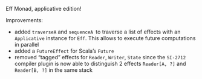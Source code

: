 Eff Monad, applicative edition!

Improvements:

 * added `traverseA` and `sequenceA `to traverse a list of effects with an `Applicative` instance for `Eff`. This allows to execute future computations in parallel
 * added a `FutureEffect` for Scala’s `Future`
 * removed “tagged” effects for `Reader`, `Writer`, `State` since the `SI-2712` compiler plugin is now able to distinguish 2 effects `Reader[A, ?]` and `Reader[B, ?]` in the same stack
